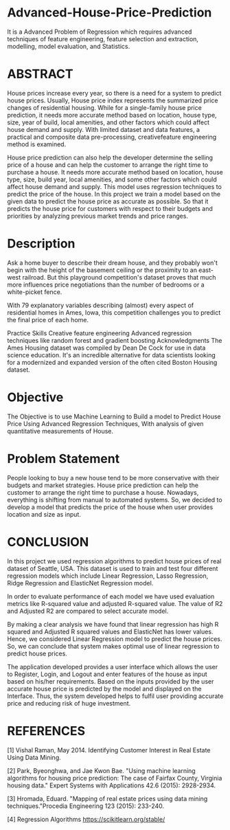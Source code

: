 # Advanced-House-Price-Prediction
It is a Advanced Problem of Regression which requires advanced techniques of feature engineering, feature selection and extraction, modelling, model evaluation, and Statistics.
# ABSTRACT 
House prices increase every year, so there is a need for a system to predict house prices. Usually, House price index represents the summarized price changes of residential housing. While for a single-family house price prediction, it needs more accurate method based on location, house type, size, year of build, local amenities, and other factors which could affect house demand and supply. With limited dataset and data features, a practical and composite data pre-processing, creativefeature engineering method is examined.

House price prediction can also help the developer determine the selling price of a house and can help the customer to arrange the right time to purchase a
house. It needs more accurate method based on location, house type, size, build year, local amenities, and some other factors which could affect house
demand and supply. This model uses regression techniques to predict the price of the house. In this project we train a model based on the given
data to predict the house price as accurate as possible. So that it predicts the house price for customers with respect to their budgets and priorities by analyzing previous market trends and price ranges.




# Description


Ask a home buyer to describe their dream house, and they probably won't begin with the height of the basement ceiling or the proximity to an east-west railroad. But this playground competition's dataset proves that much more influences price negotiations than the number of bedrooms or a white-picket fence.

With 79 explanatory variables describing (almost) every aspect of residential homes in Ames, Iowa, this competition challenges you to predict the final price of each home.

Practice Skills
Creative feature engineering 
Advanced regression techniques like random forest and gradient boosting
Acknowledgments
The Ames Housing dataset was compiled by Dean De Cock for use in data science education. It's an incredible alternative for data scientists looking for a modernized and expanded version of the often cited Boston Housing dataset. 

# Objective
The Objective is to use Machine Learning to Build a model to Predict House  Price  Using Advanced Regression Techniques, With analysis of given quantitative measurements of House.

# Problem Statement
People looking to buy a new house tend to be more conservative with their budgets and market strategies. House price prediction can help the customer to
arrange the right time to purchase a house.
Nowadays, everything is shifting from manual to automated systems. So, we decided to develop a model that predicts the price of the house when user
provides location and size as input.
# CONCLUSION
In this project we used regression algorithms to predict house prices of real dataset of Seattle, USA. This dataset is used to train and test four different
regression models which include Linear Regression, Lasso Regression, Ridge Regression and ElasticNet Regression model.

In order to evaluate performance of each model we have used evaluation metrics like R-squared value and adjusted R-squared value. The value of R2 and
Adjusted R2 are compared to select accurate model.


By making a clear analysis we have found that linear regression has high R squared and Adjusted R squared values and ElasticNet has lower values.
Hence, we considered Linear Regression model to predict the house prices. So, we can conclude that system makes optimal use of linear regression to predict house prices. 

The application developed provides a user interface which allows the user to Register, Login, and Logout and enter features of the
house as input based on his/her requirements. Based on the inputs provided by the user accurate house price is predicted by the model and displayed on the
Interface. Thus, the system developed helps to fulfil user providing accurate price and reducing risk of huge investment. 








# REFERENCES
[1] Vishal Raman, May 2014. Identifying Customer Interest in Real Estate Using Data Mining.

[2] Park, Byeonghwa, and Jae Kwon Bae. "Using machine learning algorithms for housing price prediction: The case of Fairfax County, Virginia housing data." Expert Systems with Applications 42.6 (2015): 2928-2934.

[3] Hromada, Eduard. "Mapping of real estate prices using data mining techniques."Procedia Engineering 123 (2015): 233-240.

[4] Regression Algorithms https://scikitlearn.org/stable/
